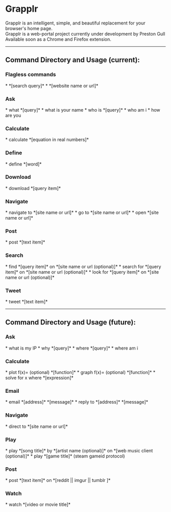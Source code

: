 # Grapplr
Grapplr is an intelligent, simple, and beautiful replacement for your browser's home page. 
<br />
Grapplr is a web-portal project currently under development by Preston Gull
<br />
Available soon as a Chrome and Firefox extension.
<hr />

<h2>Command Directory and Usage (current):</h2>
<h3>Flagless commands</h3>
* *[search query]*
* *[website name or url]*

<h3>Ask</h3>
* what *[query]*
* what is your name
* who is *[query]*
* who am i
* how are you

<h3>Calculate</h3>
* calculate *[equation in real numbers]*

<h3>Define</h3>
* define *[word]*

<h3>Download</h3>
* download *[query item]*

<h3>Navigate</h3>
* navigate to *[site name or url]*
* go to *[site name or url]*
* open *[site name or url]*

<h3>Post</h3>
* post *[text item]*

<h3>Search</h3>
* find *[query item]* on *[site name or url (optional)]*
* search for *[query item]* on *[site name or url (optional)]*
* look for *[query item]* on *[site name or url (optional)]*

<h3>Tweet</h3>
* tweet *[text item]*

<hr />
<h2>Command Directory and Usage (future):</h2>
<h3>Ask</h3>
* what is my IP
* why *[query]*
* where *[query]*
* where am i

<h3>Calculate</h3>
* plot f(x)= (optional) *[function]*
* graph f(x)= (optional) *[function]*
* solve for x where *[expression]*

<h3>Email</h3>
* email *[address]* *[message]*
* reply to *[address]* *[message]*

<h3>Navigate</h3>
* direct to *[site name or url]*

<h3>Play</h3>
* play *[song title]* by *[artist name (optional)]* on *[web music client (optional)]*
* play *[game title]* (steam gameid protocol)

<h3>Post</h3>
* post *[text item]* on *[reddit || imgur || tumblr ]*

<h3>Watch</h3>
* watch *[video or movie title]*
